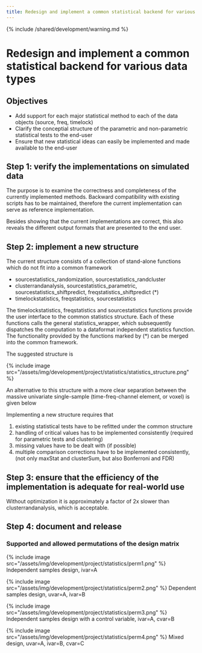 ```yaml
---
title: Redesign and implement a common statistical backend for various data types
---
```


{% include /shared/development/warning.md %}

# Redesign and implement a common statistical backend for various data types

## Objectives

- Add support for each major statistical method to each of the data objects (source, freq, timelock)
- Clarify the conceptial structure of the parametric and non-parametric statistical tests to the end-user
- Ensure that new statistical ideas can easily be implemented and made available to the end-user

## Step 1: verify the implementations on simulated data

The purpose is to examine the correctness and completeness of the currently implemented methods. Backward compatibility with existing scripts has to be maintained, therefore the current implementation can serve as reference implementation.

Besides showing that the current implementations are correct, this also reveals the different output formats that are presented to the end user.

## Step 2: implement a new structure

The current structure consists of a collection of stand-alone functions which do not fit into a common framework

- sourcestatistics_randomization, sourcestatistics_randcluster
- clusterrandanalysis, sourcestatistics_parametric, sourcestatistics_shiftpredict, freqstatistics_shiftpredict (\*)
- timelockstatistics, freqstatistics, sourcestatistics

The timelockstatistics, freqstatistics and sourcestatistics functions provide the user interface to the common statistics structure. Each of these functions calls the general statistics_wrapper, which subsequently dispatches the computation to a dataformat independent statistics function. The functionality provided by the functions marked by (\*) can be merged into the common framework.

The suggested structure is

{% include image src="/assets/img/development/project/statistics/statistics_structure.png" %}

An alternative to this structure with a more clear separation between the massive univariate single-sample (time-freq-channel element, or voxel) is given below

Implementing a new structure requires that

1.  existing statistical tests have to be refitted under the common structure
2.  handling of critical values has to be implemented consistently (required for parametric tests and clustering)
3.  missing values have to be dealt with (if possible)
4.  multiple comparison corrections have to be implemented consistently, (not only maxStat and clusterSum, but also Bonferroni and FDR)

## Step 3: ensure that the efficiency of the implementation is adequate for real-world use

Without optimization it is approximately a factor of 2x slower than clusterrandanalysis, which is acceptable.

## Step 4: document and release

### Supported and allowed permutations of the design matrix

{% include image src="/assets/img/development/project/statistics/perm1.png" %}
Independent samples design, ivar=A

{% include image src="/assets/img/development/project/statistics/perm2.png" %}
Dependent samples design, uvar=A, ivar=B

{% include image src="/assets/img/development/project/statistics/perm3.png" %}
Independent samples design with a control variable, ivar=A, cvar=B

{% include image src="/assets/img/development/project/statistics/perm4.png" %}
Mixed design, uvar=A, ivar=B, cvar=C
